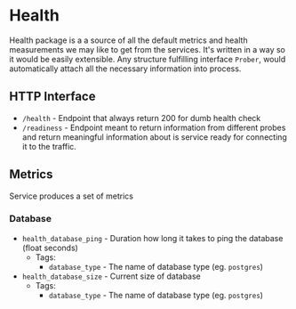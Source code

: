 # Health

Health package is a a source of all the default metrics and health measurements we may like to get from the services.
It's written in a way so it would be easily extensible. Any structure fulfilling interface `Prober`, would automatically attach all the necessary information into process.


## HTTP Interface

- `/health` - Endpoint that always return 200 for dumb health check
- `/readiness` - Endpoint meant to return information from different probes and return meaningful information about is service ready for connecting it to the traffic.

## Metrics
Service produces a set of metrics

### Database
- `health_database_ping` - Duration how long it takes to ping the database (float seconds)
    - Tags:
        - `database_type` - The name of database type (eg. `postgres`)
- `health_database_size` - Current size of database
    - Tags:
        - `database_type` - The name of database type (eg. `postgres`)
